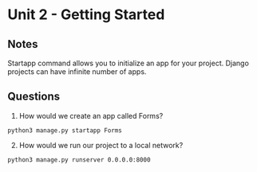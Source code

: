 # Unit 2 - Getting Started

## Notes
Startapp command allows you to initialize an app for your project. Django projects can have infinite number of apps.


## Questions
1. How would we create an app called Forms? 
```
python3 manage.py startapp Forms
```

2. How would we run our project to a local network?
```
python3 manage.py runserver 0.0.0.0:8000
```
